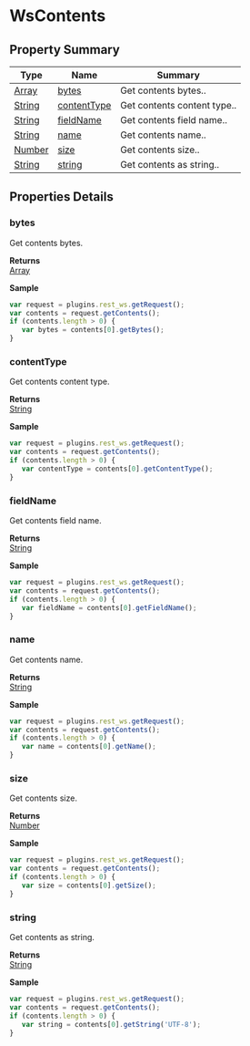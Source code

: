 #  WsContents


## Property Summary

| Type                                                  | Name                    | Summary                                                                                                           |
| ----------------------------------------------------- | ----------------------- | ----------------------------------------------------------------------------------------------------------------- |
| [Array](../../JSLib/Array.md) | [bytes](WsContents.md#bytes)                   | Get contents bytes..                                    |
| [String](../../JSLib/String.md) | [contentType](WsContents.md#contentType)                   | Get contents content type..                                    |
| [String](../../JSLib/String.md) | [fieldName](WsContents.md#fieldName)                   | Get contents field name..                                    |
| [String](../../JSLib/String.md) | [name](WsContents.md#name)                   | Get contents name..                                    |
| [Number](../../JSLib/Number.md) | [size](WsContents.md#size)                   | Get contents size..                                    |
| [String](../../JSLib/String.md) | [string](WsContents.md#string)                   | Get contents as string..                                    |

## Properties Details

### bytes

Get contents bytes.

**Returns**\
[Array](../../JSLib/Array.md) 


**Sample**

```javascript
var request = plugins.rest_ws.getRequest();
var contents = request.getContents();
if (contents.length > 0) {
   var bytes = contents[0].getBytes();
}
```
### contentType

Get contents content type.

**Returns**\
[String](../../JSLib/String.md) 


**Sample**

```javascript
var request = plugins.rest_ws.getRequest();
var contents = request.getContents();
if (contents.length > 0) {
   var contentType = contents[0].getContentType();
}
```
### fieldName

Get contents field name.

**Returns**\
[String](../../JSLib/String.md) 


**Sample**

```javascript
var request = plugins.rest_ws.getRequest();
var contents = request.getContents();
if (contents.length > 0) {
   var fieldName = contents[0].getFieldName();
}
```
### name

Get contents name.

**Returns**\
[String](../../JSLib/String.md) 


**Sample**

```javascript
var request = plugins.rest_ws.getRequest();
var contents = request.getContents();
if (contents.length > 0) {
   var name = contents[0].getName();
}
```
### size

Get contents size.

**Returns**\
[Number](../../JSLib/Number.md) 


**Sample**

```javascript
var request = plugins.rest_ws.getRequest();
var contents = request.getContents();
if (contents.length > 0) {
   var size = contents[0].getSize();
}
```
### string

Get contents as string.

**Returns**\
[String](../../JSLib/String.md) 


**Sample**

```javascript
var request = plugins.rest_ws.getRequest();
var contents = request.getContents();
if (contents.length > 0) {
   var string = contents[0].getString('UTF-8');
}
```


